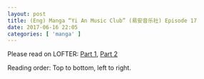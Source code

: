 ```yaml
---
layout: post
title: (Eng) Manga “Yi An Music Club” (易安音乐社) Episode 17
date: 2017-06-16 22:05
categories: [ 'manga' ]
---
```


Please read on LOFTER: [Part 1](http://quadrifolium.lofter.com/post/1d4edd3a_102dea60), [Part 2](http://quadrifolium.lofter.com/post/1d4edd3a_102dea65)

Reading order: Top to bottom, left to right.
